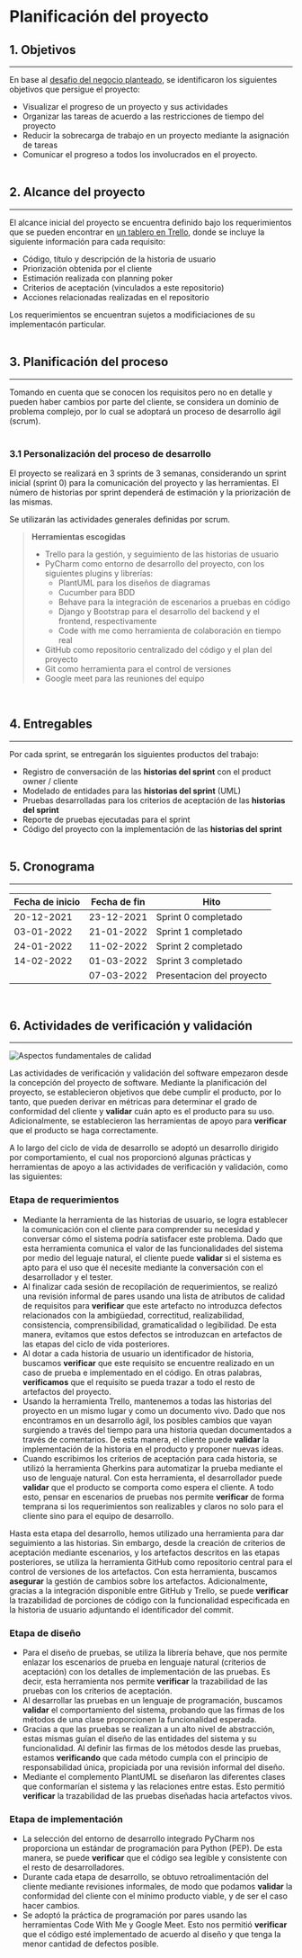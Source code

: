 # Planificación del proyecto


## 1. Objetivos

---

En base al [desafio del negocio planteado](https://xbsoftware.com/case-studies-webdev/project-management-web-app/),
se identificaron los siguientes objetivos que persigue el proyecto:

- Visualizar el progreso de un proyecto y sus actividades
- Organizar las tareas de acuerdo a las restricciones de tiempo del proyecto
- Reducir la sobrecarga de trabajo en un proyecto mediante la asignación de tareas
- Comunicar el progreso a todos los involucrados en el proyecto.
<br/><br/>

## 2. Alcance del proyecto

---

El alcance inicial del proyecto se encuentra definido bajo los requerimientos que se pueden encontrar en
[un tablero en Trello](https://trello.com/b/lkaRzC0F), donde se incluye la siguiente información para cada requisito:

- Código, título y descripción de la historia de usuario
- Priorización obtenida por el cliente
- Estimación realizada con planning poker
- Criterios de aceptación (vinculados a este repositorio)
- Acciones relacionadas realizadas en el repositorio

Los requerimientos se encuentran sujetos a modificiaciones de su implementacón particular.
<br/><br/>

## 3. Planificación del proceso

---

Tomando en cuenta que se conocen los requisitos pero no en detalle y pueden haber cambios por parte del cliente, se considera un dominio de problema complejo, por lo cual se adoptará un proceso de desarrollo ágil (scrum).
<br/><br/>

### 3.1 Personalización del proceso de desarrollo

El proyecto se realizará en 3 sprints de 3 semanas, considerando un sprint inicial (sprint 0) para la comunicación del proyecto y las herramientas. El número de historias por sprint dependerá de estimación y la priorización de las mismas.

Se utilizarán las actividades generales definidas por scrum.

> **Herramientas escogidas**
> - Trello para la gestión, y seguimiento de las historias de usuario
> - PyCharm como entorno de desarrollo del proyecto, con los siguientes plugins y librerías:
>   - PlantUML para los diseños de diagramas
>   - Cucumber para BDD
>   - Behave para la integración de escenarios a pruebas en código
>   - Django y Bootstrap para el desarrollo del backend y el frontend, respectivamente
>   - Code with me como herramienta de colaboración en tiempo real
> - GitHub como repositorio centralizado del código y el plan del proyecto
> - Git como herramienta para el control de versiones
> - Google meet para las reuniones del equipo
<br/>

## 4. Entregables

---

Por cada sprint, se entregarán los siguientes productos del trabajo:

- Registro de conversación de las **historias del sprint** con el product owner / cliente
- Modelado de entidades para las **historias del sprint** (UML)
- Pruebas desarrolladas para los criterios de aceptación de las **historias del sprint**
- Reporte de pruebas ejecutadas para el sprint
- Código del proyecto con la implementación de las **historias del sprint**
<br/><br/>

## 5. Cronograma

---

| Fecha de inicio   | Fecha de fin  | Hito                      |
| ---------------   | ------------  | ---------                 |
| 20-12-2021        | 23-12-2021    | Sprint 0 completado       |
| 03-01-2022        | 21-01-2022    | Sprint 1 completado       |
| 24-01-2022        | 11-02-2022    | Sprint 2 completado       |
| 14-02-2022        | 01-03-2022    | Sprint 3 completado       |
|                   | 07-03-2022    | Presentacion del proyecto |
<br/>

## 6. Actividades de verificación y validación

---

![Aspectos fundamentales de calidad](https://s3.us-west-2.amazonaws.com/secure.notion-static.com/710f4a7e-cf41-4f7b-a924-167f588b6a04/Untitled.png?X-Amz-Algorithm=AWS4-HMAC-SHA256&X-Amz-Content-Sha256=UNSIGNED-PAYLOAD&X-Amz-Credential=AKIAT73L2G45EIPT3X45%2F20220302%2Fus-west-2%2Fs3%2Faws4_request&X-Amz-Date=20220302T014640Z&X-Amz-Expires=86400&X-Amz-Signature=0db95b646a7f9a1ff39414ac763c7fb4b9251fccd9b475b5f6dacaffce459403&X-Amz-SignedHeaders=host&response-content-disposition=filename%20%3D%22Untitled.png%22&x-id=GetObject)

Las actividades de verificación y validación del software empezaron desde la concepción del proyecto de software. Mediante la planificación del proyecto, se establecieron objetivos que debe cumplir el producto, por lo tanto, que pueden derivar en métricas para determinar el grado de conformidad del cliente y **validar** cuán apto es el producto para su uso. Adicionalmente, se establecieron las herramientas de apoyo para **verificar** que el producto se haga correctamente. 

A lo largo del ciclo de vida de desarrollo se adoptó un desarrollo dirigido por comportamiento, el cual nos proporcionó algunas prácticas y herramientas de apoyo a las actividades de verificación y validación, como las siguientes: 

### Etapa de requerimientos

- Mediante la herramienta de las historias de usuario, se logra establecer la comunicación con el cliente para comprender su necesidad y conversar cómo el sistema podría satisfacer este problema. Dado que esta herramienta comunica el valor de las funcionalidades del sistema por medio del leguaje natural, el cliente puede **validar** si el sistema es apto para el uso que él necesite mediante la conversación con el desarrollador y el tester.
- Al finalizar cada sesión de recopilación de requerimientos, se realizó una revisión informal de pares usando una lista de atributos de calidad de requisitos para **verificar** que este artefacto no introduzca defectos relacionados con la ambigüedad, correctitud, realizabilidad, consistencia, comprensibilidad, gramaticalidad o legibilidad. De esta manera, evitamos que estos defectos se introduzcan en artefactos de las etapas del ciclo de vida posteriores.
- Al dotar a cada historia de usuario un identificador de historia, buscamos **verificar** que este requisito se encuentre realizado en un caso de prueba e implementado en el código. En otras palabras, **verificamos** que el requisito se pueda trazar a todo el resto de artefactos del proyecto.
- Usando la herramienta Trello, mantenemos a todas las historias del proyecto en un mismo lugar y como un documento vivo. Dado que nos encontramos en un desarrollo ágil, los posibles cambios que vayan surgiendo a través del tiempo para una historia quedan documentados a través de comentarios. De esta manera, el cliente puede **validar** la implementación de la historia en el producto y proponer nuevas ideas.
- Cuando escribimos los criterios de aceptación para cada historia, se utilizó la herramienta Gherkins para automatizar la prueba mediante el uso de lenguaje natural. Con esta herramienta, el desarrollador puede **validar** que el producto se comporta como espera el cliente. A todo esto, pensar en escenarios de pruebas nos permite **verificar** de forma temprana si los requerimientos son realizables y claros no solo para el cliente sino para el equipo de desarrollo.

Hasta esta etapa del desarrollo, hemos utilizado una herramienta para dar seguimiento a las historias. Sin embargo, desde la creación de criterios de aceptación mediante escenarios, y los artefactos descritos en las etapas posteriores, se utiliza la herramienta GitHub como repositorio central para el control de versiones de los artefactos. Con esta herramienta, buscamos **asegurar** la gestión de cambios sobre los artefactos. Adicionalmente, gracias a la integración disponible entre GitHub y Trello, se puede **verificar** la trazabilidad de porciones de código con la funcionalidad especificada en la historia de usuario adjuntando el identificador del commit.

### Etapa de diseño

- Para el diseño de pruebas, se utiliza la librería behave, que nos permite enlazar los escenarios de prueba en lenguaje natural (criterios de aceptación) con los detalles de implementación de las pruebas. Es decir, esta herramienta nos permite **verificar** la trazabilidad de las pruebas con los criterios de aceptación.
- Al desarrollar las pruebas en un lenguaje de programación, buscamos **validar** el comportamiento del sistema, probando que las firmas de los métodos de una clase proporcionen la funcionalidad esperada.
- Gracias a que las pruebas se realizan a un alto nivel de abstracción, estas mismas guían el diseño de las entidades del sistema y su funcionalidad. Al definir las firmas de los métodos desde las pruebas, estamos **verificando** que cada método cumpla con el principio de responsabilidad única, propiciada por una revisión informal del diseño.
- Mediante el complemento PlantUML se diseñaron las diferentes clases que conformarían el sistema y las relaciones entre estas. Esto permitió **verificar** la trazabilidad de las pruebas diseñadas hacia artefactos vivos.

### Etapa de implementación

- La selección del entorno de desarrollo integrado PyCharm nos proporciona un estándar de programación para Python (PEP). De esta manera, se puede **verificar** que el código sea legible y consistente con el resto de desarrolladores.
- Durante cada etapa de desarrollo, se obtuvo retroalimentación del cliente mediante revisiones informales, de modo que podamos **validar** la conformidad del cliente con el mínimo producto viable, y de ser el caso hacer cambios.
- Se adoptó la práctica de programación por pares usando las herramientas Code With Me y Google Meet. Esto nos permitió **verificar** que el código esté implementado de acuerdo al diseño y que tenga la menor cantidad de defectos posible.